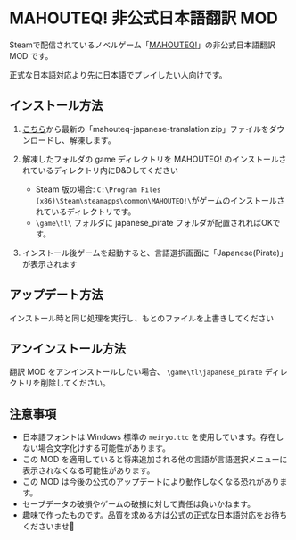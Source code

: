 # MAHOUTEQ! 非公式日本語翻訳 MOD
Steamで配信されているノベルゲーム「[MAHOUTEQ!](https://store.steampowered.com/app/3793580/MAHOUTEQ/?l=japanese)」の非公式日本語翻訳 MOD です。

正式な日本語対応より先に日本語でプレイしたい人向けです。

## インストール方法
1. [こちら](https://github.com/legerd/mahouteq-JP-translation-mod/releases/latest/download/mahouteq-japanese-translation.zip)から最新の「mahouteq-japanese-translation.zip」ファイルをダウンロードし、解凍します。

2. 解凍したフォルダの game ディレクトリを MAHOUTEQ! のインストールされているディレクトリ内にD&Dしてください
   - Steam 版の場合: `C:\Program Files (x86)\Steam\steamapps\common\MAHOUTEQ!\`がゲームのインストールされているディレクトリです。
   - `\game\tl\` フォルダに japanese_pirate フォルダが配置されればOKです。

3. インストール後ゲームを起動すると、言語選択画面に「Japanese(Pirate)」が表示されます

## アップデート方法
インストール時と同じ処理を実行し、もとのファイルを上書きしてください

## アンインストール方法
翻訳 MOD をアンインストールしたい場合、 `\game\tl\japanese_pirate` ディレクトリを削除してください。

## 注意事項
- 日本語フォントは Windows 標準の `meiryo.ttc` を使用しています。存在しない場合文字化けする可能性があります。
- この MOD を適用していると将来追加される他の言語が言語選択メニューに表示されなくなる可能性があります。
- この MOD は今後の公式のアップデートにより動作しなくなる恐れがあります。
- セーブデータの破損やゲームの破損に対して責任は負いかねます。
- 趣味で作ったものです。品質を求める方は公式の正式な日本語対応をお待ちくださいませ🙏